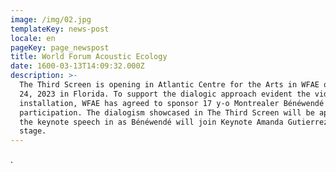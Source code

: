```yaml
---
image: /img/02.jpg
templateKey: news-post
locale: en
pageKey: page_newspost
title: World Forum Acoustic Ecology
date: 1600-03-13T14:09:32.000Z
description: >-
  The Third Screen is opening in Atlantic Centre for the Arts in WFAE on March
  24, 2023 in Florida. To support the dialogic approach evident the video
  installation, WFAE has agreed to sponsor 17 y-o Montrealer Bénéwendé Segueda's
  participation. The dialogism showcased in The Third Screen will be applied to
  the keynote speech in as Bénéwendé will join Keynote Amanda Gutierrez on
  stage.
---
```

.
